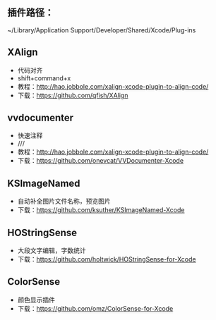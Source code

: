 
## 插件路径：
~/Library/Application Support/Developer/Shared/Xcode/Plug-ins


## XAlign
- 代码对齐
- shift+command+x
- 教程：http://hao.jobbole.com/xalign-xcode-plugin-to-align-code/
- 下载：https://github.com/qfish/XAlign

## vvdocumenter
- 快速注释
- ///
- 教程：http://hao.jobbole.com/xalign-xcode-plugin-to-align-code/
- 下载：https://github.com/onevcat/VVDocumenter-Xcode

## KSImageNamed
- 自动补全图片文件名称，预览图片
- 下载：https://github.com/ksuther/KSImageNamed-Xcode

## HOStringSense
- 大段文字编辑，字数统计
- 下载：https://github.com/holtwick/HOStringSense-for-Xcode

## ColorSense
- 颜色显示插件
- 下载：https://github.com/omz/ColorSense-for-Xcode
